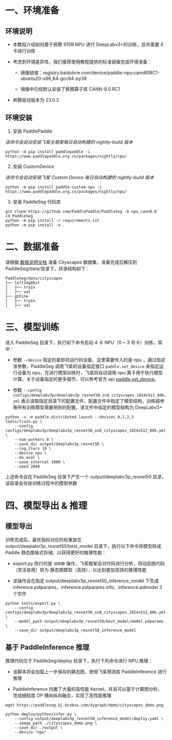 # 一、环境准备

## 环境说明

* 本教程介绍如何基于昇腾 910B NPU 进行 DeepLabv3+的训练，总共需要 4 卡进行训练

* 考虑到环境差异性，我们推荐使用教程提供的标准镜像完成环境准备：

  * 镜像链接：registry.baidubce.com/device/paddle-npu:cann80RC1-ubuntu20-x86_64-gcc84-py39

  * 镜像中已经默认安装了昇腾算子库 CANN-8.0.RC1

* 昇腾驱动版本为 23.0.3

## 环境安装

1. 安装 PaddlePaddle

*该命令会自动安装飞桨主框架每日自动构建的 nightly-build 版本*

```shell
python -m pip install paddlepaddle -i https://www.paddlepaddle.org.cn/packages/nightly/cpu/
```

2. 安装 CustomDevice

*该命令会自动安装飞桨 Custom Device 每日自动构建的 nightly-build 版本*

```shell
python -m pip install paddle-custom-npu -i https://www.paddlepaddle.org.cn/packages/nightly/npu/
```

3. 安装 PaddleSeg 代码库

```shell
git clone https://github.com/PaddlePaddle/PaddleSeg -b npu_cann8.0
cd PaddleSeg
python -m pip install -r requirements.txt
python -m pip install -e .
```

# 二、数据准备

请根据 [数据说明文档](https://github.com/PaddlePaddle/PaddleSeg/blob/release/2.9/docs/data/pre_data_cn.md#cityscapes%E6%95%B0%E6%8D%AE%E9%9B%86) 准备 Cityscapes 数据集，准备完成后解压到 PaddleSeg/data/目录下，目录结构如下：

```shell
PaddleSeg/data/cityscapes
├── leftImg8bit
│   ├── train
│   ├── val
├── gtFine
│   ├── train
│   ├── val
```

# 三、模型训练

进入 PaddleSeg 目录下，执行如下命令启动 4 卡 NPU（0 ~ 3 号卡）训练，其中：

* 参数 `--device` 指定的是即将运行的设备，这里需要传入的是 npu ，通过指定该参数，PaddleSeg 调用飞桨的设备指定接口 `paddle.set_device` 来指定运行设备为 npu，在进行模型训练时，飞桨将自动调用 npu 算子用于执行模型计算。关于设备指定的更多细节，可以参考官方 api [paddle.set_device](https://www.paddlepaddle.org.cn/documentation/docs/zh/api/paddle/device/set_device_cn.html#set-device)。

* 参数 `--config configs/deeplabv3p/deeplabv3p_resnet50_os8_cityscapes_1024x512_80k.yml` 表示读取指定目录下的配置文件，配置文件中指定了模型结构，训练超参等所有训练模型需要用到的配置，该文件中指定的模型结构为 DeepLabv3+

```shell
python -u -m paddle.distributed.launch --devices 0,1,2,3 tools/train.py \
    --config configs/deeplabv3p/deeplabv3p_resnet50_os8_cityscapes_1024x512_80k.yml \
    --num_workers 8 \
    --save_dir output/deeplabv3p_resnet50 \
    --log_iters 10 \
    --device npu \
    --do_eval \
    --save_interval 1000 \
    --seed 2048
```

上述命令会在 PaddleSeg 目录下产生一个 output/deeplabv3p_resnet50 目录，该目录会存放训练过程中的模型参数

# 四、模型导出 & 推理

## 模型导出

训练完成后，最优指标对应的权重放在 output/deeplabv3p_resnet50/best_model 目录下，执行以下命令将模型转成 Paddle 静态图格式存储，以获得更好的推理性能：

* export.py 执行的是 `动转静` 操作，飞桨框架会对代码进行分析，将动态图代码（灵活易用）转为 静态图模型（高效），以达到更加高效的推理性能

* 该操作会在指定 output/deeplabv3p_resnet50_inference_model 下生成 inference.pdiparams、inference.pdiparams.info、inference.pdmodel 3 个文件

```shell
python tools/export.py \
    --config configs/deeplabv3p/deeplabv3p_resnet50_os8_cityscapes_1024x512_80k.yml \
    --model_path output/deeplabv3p_resnet50/best_model/model.pdparams \
    --save_dir output/deeplabv3p_resnet50_inference_model
```

## 基于 PaddleInference 推理

推理代码位于 PaddleSeg/deploy 目录下，执行下列命令进行 NPU 推理：

* 该脚本将会加载上一步保存的静态图，使用飞桨预测库 PaddleInference 进行推理

* PaddleInference 内置了大量的高性能 Kernel，并且可以基于计算图分析，完成细粒度 OP 横向纵向融合，实现了高性能推理

```shell
wget https://paddleseg.bj.bcebos.com/dygraph/demo/cityscapes_demo.png

python deploy/python/infer.py \
    --config output/deeplabv3p_resnet50_inference_model/deploy.yaml \
    --image_path ./cityscapes_demo.png \
    --save_dir ./output \
    --device "npu"
```
